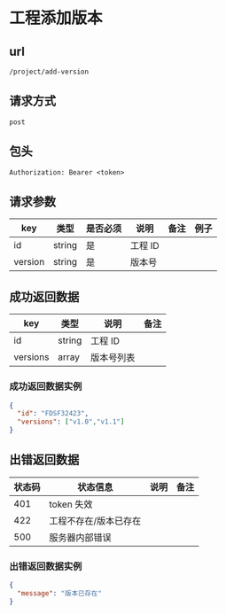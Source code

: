 # 工程添加版本

## url

```
/project/add-version
```

## 请求方式

```
post
```

## 包头

```
Authorization: Bearer <token>
```

## 请求参数

| key | 类型 | 是否必须 | 说明 | 备注 | 例子 |
| --- | --- | --- | --- | --- | --- |
| id | string | 是 | 工程 ID |  |  |
| version | string | 是 | 版本号 |  |  |

## 成功返回数据

| key | 类型 | 说明 | 备注 |
| --- | --- | --- | --- |
| id | string | 工程 ID |  |
| versions | array | 版本号列表 |  |

### 成功返回数据实例

```json
{
  "id": "FDSF32423",
  "versions": ["v1.0","v1.1"]
}
```

## 出错返回数据

| 状态码 | 状态信息 | 说明 | 备注 |
| --- | --- | --- | --- |
| 401 | token 失效 |  |  |
| 422 | 工程不存在/版本已存在 |  |  |
| 500 | 服务器内部错误 |  |  |

### 出错返回数据实例

```json
{
  "message": "版本已存在"
}
```
